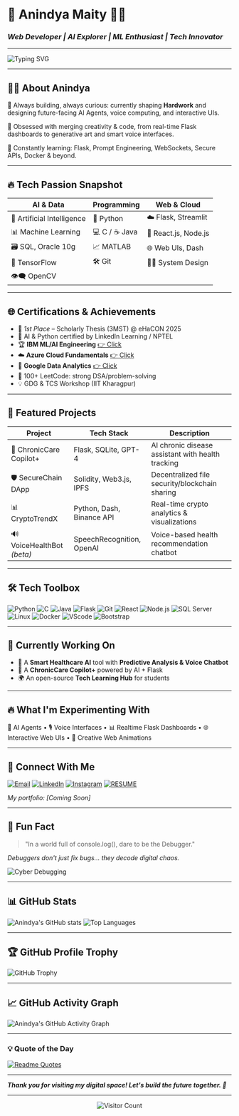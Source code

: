 # 🚀 Anindya Maity 👨‍💻

### *Web Developer | AI Explorer | ML Enthusiast | Tech Innovator*

---

![Typing SVG](https://readme-typing-svg.demolab.com?font=Fira+Code&size=22&pause=1000&color=00BFFF&width=435&lines=Welcome+to+My+Digital+Universe!;Coding+Tomorrow's+Breakthroughs+Today.)

---

## 🙋‍♂️ About Anindya

🎯 Always building, always curious: currently shaping **Hardwork** and designing future-facing AI Agents, voice computing, and interactive UIs.

🧪 Obsessed with merging creativity & code, from real-time Flask dashboards to generative art and smart voice interfaces.

🌱 Constantly learning: Flask, Prompt Engineering, WebSockets, Secure APIs, Docker & beyond.

---

## 🔥 Tech Passion Snapshot

| **AI & Data**            | **Programming**   | **Web & Cloud**        |
|--------------------------|-------------------|------------------------|
| 🤖 Artificial Intelligence | 🐍 Python         | ☁️ Flask, Streamlit    |
| 📊 Machine Learning      | 💻 C / ☕ Java      | 🔗 React.js, Node.js   |
| 🗃️ SQL, Oracle 10g       | 📈 MATLAB          | 🌐 Web UIs, Dash       |
| 🔢 TensorFlow            | 🛠️ Git             | 🧑‍💻 System Design      |
| 👁️‍🗨️ OpenCV              |                   |                        |

---

## 🌐 Certifications & Achievements

- 🥇 *1st Place* – Scholarly Thesis (3MST) @ eHaCON 2025
- 🧠 AI & Python certified by LinkedIn Learning / NPTEL
- 🏆 **IBM ML/AI Engineering** [👉 Click](#)
- ☁️ **Azure Cloud Fundamentals** [👉 Click](#)
- 🏅 **Google Data Analytics** [👉 Click](#)
- 🧩 100+ LeetCode: strong DSA/problem-solving
- 💡 GDG & TCS Workshop (IIT Kharagpur)

---

## 🌟 Featured Projects

| Project                      | Tech Stack                              | Description                                     |
|------------------------------|-----------------------------------------|-------------------------------------------------|
| 🧠 ChronicCare Copilot+       | Flask, SQLite, GPT-4                    | AI chronic disease assistant with health tracking|
| 🛡️ SecureChain DApp          | Solidity, Web3.js, IPFS                 | Decentralized file security/blockchain sharing   |
| 📊 CryptoTrendX              | Python, Dash, Binance API               | Real-time crypto analytics & visualizations      |
| 🔊 VoiceHealthBot *(beta)*    | SpeechRecognition, OpenAI               | Voice-based health recommendation chatbot        |

---

## 🛠️ Tech Toolbox

![Python](https://img.shields.io/badge/Python-3572A5?style=flat&logo=python&logoColor=white)
![C](https://img.shields.io/badge/C-00599C?style=flat&logo=c&logoColor=white)
![Java](https://img.shields.io/badge/Java-ED8B00?style=flat&logo=java&logoColor=white)
![Flask](https://img.shields.io/badge/Flask-000?style=flat&logo=flask&logoColor=white)
![Git](https://img.shields.io/badge/Git-F05032?style=flat&logo=git&logoColor=white)
![React](https://img.shields.io/badge/React-20232A?style=flat&logo=react&logoColor=61DAFB)
![Node.js](https://img.shields.io/badge/Node.js-43853D?style=flat&logo=node-dot-js&logoColor=white)
![SQL Server](https://img.shields.io/badge/SQL_Server-CC2927?style=flat&logo=Microsoft-SQL-Server&logoColor=white)
![Linux](https://img.shields.io/badge/Linux-FCC624?style=flat&logo=linux&logoColor=black)
![Docker](https://img.shields.io/badge/Docker-2496ED?style=flat&logo=docker&logoColor=white)
![VScode](https://img.shields.io/badge/VS_Code-007ACC?style=flat&logo=visual-studio-code&logoColor=white)
![Bootstrap](https://img.shields.io/badge/Bootstrap-563D7C?style=flat&logo=bootstrap&logoColor=white)

---

## 🚀 Currently Working On

- 🔬 A **Smart Healthcare AI** tool with **Predictive Analysis & Voice Chatbot**
- 🧠 A **ChronicCare Copilot+** powered by AI + Flask
- 🌍 An open-source **Tech Learning Hub** for students

---

## 🔥 What I'm Experimenting With

🤖 AI Agents • 🎙️ Voice Interfaces • 📊 Realtime Flask Dashboards • 🌐 Interactive Web UIs • 🎨 Creative Web Animations

---

## 🤝 Connect With Me

[![Email](https://img.shields.io/badge/email-D14836?style=for-the-badge&logo=gmail&logoColor=white)](mailto:anindyamaity2004@gmail.com)
[![LinkedIn](https://img.shields.io/badge/LinkedIn-blue?style=for-the-badge&logo=linkedin&logoColor=white)](https://www.linkedin.com/in/anindya-maity-1744b9258/)
[![Instagram](https://img.shields.io/badge/Instagram-FFC0CB?style=for-the-badge&logo=instagram&logoColor=black)](https://www.instagram.com/__anindya1__?igsh=MWx4Nzd5cTlvb3Rhcw==)
[![RESUME](https://img.shields.io/badge/Resume-00BFFF?style=for-the-badge&logo=googledrive&logoColor=white)](https://drive.google.com/file/d/1vZUldNMKYTDbJcapcxIeS8u1nxjNxgRm/view?usp=sharing)

_My portfolio: [Coming Soon]_

---

## 🐞 Fun Fact

> "In a world full of console.log(), dare to be the Debugger."  

*Debuggers don't just fix bugs... they decode digital chaos.*

![Cyber Debugging](https://media.giphy.com/media/f3iwJFOVOwuy7K6FFw/giphy.gif)

---

## 📊 GitHub Stats

![Anindya's GitHub stats](https://github-readme-stats.vercel.app/api?username=anindyamaity&show_icons=true&theme=radical&count_private=true)
![Top Languages](https://github-readme-stats.vercel.app/api/top-langs/?username=anindyamaity&layout=compact&theme=radical)

---

## 🏆 GitHub Profile Trophy

![GitHub Trophy](https://github-profile-trophy.vercel.app/?username=anindyamaity&theme=radical&column=7)

---

## 📈 GitHub Activity Graph

![Anindya's GitHub Activity Graph](https://github-readme-activity-graph.vercel.app/graph?username=anindyamaity&theme=react-dark)

---

### 💡 Quote of the Day

[![Readme Quotes](https://quotes-github-readme.vercel.app/api?type=horizontal&theme=radical)](https://github.com/piyushsuthar/github-readme-quotes)

---

**_Thank you for visiting my digital space! Let's build the future together. 🚀_**

---

<div align="center">
  <img src="https://profile-counter.glitch.me/anindyamaity/count.svg" alt="Visitor Count" />
</div>

